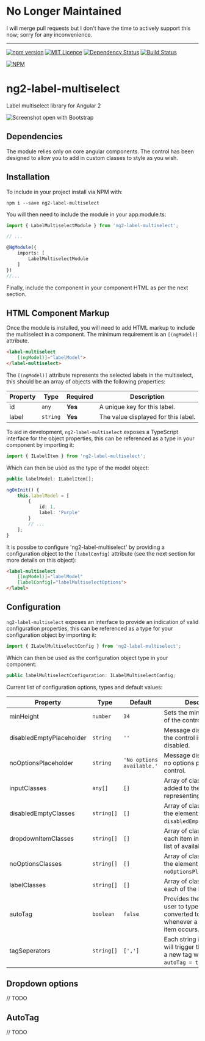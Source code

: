 # No Longer Maintained

I will merge pull requests but I don't have the time to actively support this now; sorry for any inconvenience.

---

[![npm version](https://badge.fury.io/js/ng2-label-multiselect.svg)](https://badge.fury.io/js/ng2-label-multiselect) [![MIT Licence](https://badges.frapsoft.com/os/mit/mit.svg?v=103)](https://opensource.org/licenses/mit-license.php) [![Dependency Status](https://www.versioneye.com/nodejs/ng2-label-multiselect/0.1.12/badge?style=flat-square)](https://www.versioneye.com/nodejs/ng2-label-multiselect/0.1.12) [![Build Status](https://travis-ci.org/AndyMeps/ng2-label-multiselect.svg?branch=master)](https://travis-ci.org/AndyMeps/ng2-label-multiselect)

[![NPM](https://nodei.co/npm/ng2-label-multiselect.png?downloads=true&downloadRank=true&stars=true)](https://nodei.co/npm/ng2-label-multiselect/)


# ng2-label-multiselect

Label multiselect library for Angular 2

![Screenshot open with Bootstrap]()

## Dependencies

The module relies only on core angular components.
The control has been designed to allow you to add in custom classes to style as you wish.

## Installation

To include in your project install via NPM with:

```
npm i --save ng2-label-multiselect
```

You will then need to include the module in your app.module.ts:

```typescript
import { LabelMultiselectModule } from 'ng2-label-multiselect';

// ...

@NgModule({
    imports: [
        LabelMultiselectModule
    ]
})
//...
```

Finally, include the component in your component HTML as per the next section.

## HTML Component Markup

Once the module is installed, you will need to add HTML markup to include the multiselect in a component.
The minimum requirement is an `[(ngModel)]` attribute.

```html
<label-multiselect
    [(ngModel)]="labelModel">
</label-multiselect>
```

The `[(ngModel)]` attribute represents the selected labels in the multiselect, this should be an array of objects with the following properties:

| Property | Type | Required | Description |
| -------- | ---- | -------- | ----------- |
| id | `any` | **Yes** | A unique key for this label. |
| label | `string` | **Yes** | The value displayed for this label. |

To aid in development, `ng2-label-multiselect` exposes a TypeScript interface for the object properties, this can be referenced as a type in your component by importing it:

```typescript
import { ILabelItem } from 'ng2-label-multiselect';
```

Which can then be used as the type of the model object:
```typescript
public labelModel: ILabelItem[];

ngOnInit() {
    this.labelModel = [
        {
            id: 1,
            label: 'Purple'
        }
        // ...
    ];
}
```

It is possibe to configure 'ng2-label-multiselect' by providing a configuration object to the `[labelConfig]` attribute (see the next section for more details on this object):

```html
<label-multiselect
    [(ngModel)]="labelModel"
    [labelConfig]="labelMultiselectOptions">
</label>
```

## Configuration

`ng2-label-multiselect` exposes an interface to provide an indication of valid configuration properties, 
this can be referenced as a type for your configuration object by importing it:

```typescript
import { ILabelMultiselectConfig } from 'ng2-label-multiselect';
```

Which can then be used as the configuration object type in your component:

```typescript
public labelMultiselectConfiguration: ILabelMultiselectConfig;
```

Current list of configuration options, types and default values:

| Property | Type | Default | Description |
| -------- | ---- | ------- | ----------- |
| minHeight | `number` | `34` | Sets the minimum height of the control. |
| disabledEmptyPlaceholder | `string` | `''` | Message displayed when the control is empty and disabled. |
| noOptionsPlaceholder | `string` | `'No options available.'` | Message displayed when no options provided to the control. |
| inputClasses | `any[]` | `[]` | Array of classes to be added to the html representing the input. |
| disabledEmptyClasses | `string[]` | `[]` | Array of classes added to the element wrapping the `disabledEmptyPlaceholder`. |
| dropdownItemClasses | `string[]` | `[]` |  Array of classes added to each item in the dropdown list of available options. |
| noOptionsClasses | `string[]` | `[]` |  Array of classes added to the element wrapping the `noOptionsPlaceholder`. |
| labelClasses | `string[]` | `[]` |  Array of classes added to each of the labels. |
| autoTag | `boolean` | `false` | Provides the ability for the user to type in text to be converted to tags whenever a `tagSeperators` item occurs. |
| tagSeperators | `string[]` | `[',']` | Each string in the array will trigger the creation of a new tag when used with `autoTag = true`. |

## Dropdown options

// TODO

## AutoTag

// TODO

